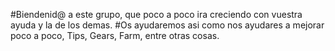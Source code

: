 #Biendenid@ a este grupo, que poco a poco ira creciendo con vuestra ayuda y la de los demas.
#Os ayudaremos asi como nos ayudares a mejorar poco a poco, Tips, Gears, Farm, entre otras cosas.
